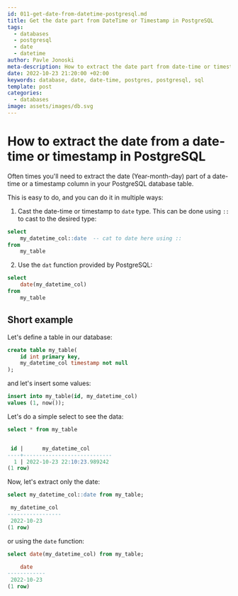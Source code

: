 ```yaml
---
id: 011-get-date-from-datetime-postgresql.md
title: Get the date part from DateTime or Timestamp in PostgreSQL
tags: 
  - databases
  - postgresql
  - date
  - datetime
author: Pavle Jonoski
meta-description: How to extract the date part from date-time or timestamp in PostgreSQL
date: 2022-10-23 21:20:00 +02:00
keywords: database, date, date-time, postgres, postgresql, sql
template: post
categories:
  - databases
image: assets/images/db.svg
---
```


# How to extract the date from a date-time or timestamp in PostgreSQL

Often times you'll need to extract the date (Year-month-day) part of a date-time or a timestamp
column in your PostgreSQL database table.

This is easy to do, and you can do it in multiple ways:

1. Cast the date-time or timestamp to `date` type. This can be done using `::` to cast to the desired type:

```sql
select 
    my_datetime_col::date  -- cat to date here using ::
from 
    my_table
```

2. Use the `dat` function provided by PostgreSQL:

```sql
select
    date(my_datetime_col)
from
    my_table
```

## Short example

Let's define a table in our database:

```sql
create table my_table(
    id int primary key,
    my_datetime_col timestamp not null
);
```

and let's insert some values:
```sql
insert into my_table(id, my_datetime_col)
values (1, now());
```

Let's do a simple select to see the data:
```sql
select * from my_table


 id |      my_datetime_col       
----+----------------------------
  1 | 2022-10-23 22:10:23.989242
(1 row)
```

Now, let's extract only the date:
```sql
select my_datetime_col::date from my_table;

 my_datetime_col 
-----------------
 2022-10-23
(1 row)

```
or using the `date` function:
```sql
select date(my_datetime_col) from my_table;

    date    
------------
 2022-10-23
(1 row)
```